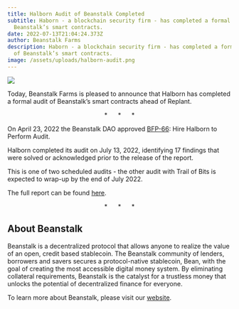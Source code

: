 ```yaml
---
title: Halborn Audit of Beanstalk Completed
subtitle: Haborn - a blockchain security firm - has completed a formal audit of
  Beanstalk’s smart contracts.
date: 2022-07-13T21:04:24.373Z
author: Beanstalk Farms
description: Haborn - a blockchain security firm - has completed a formal audit
  of Beanstalk’s smart contracts.
image: /assets/uploads/halborn-audit.png
---
```

![](/assets/uploads/halborn-audit.png)

Today, Beanstalk Farms is pleased to announce that Halborn has completed a formal audit of Beanstalk’s smart contracts ahead of Replant.

<p style="text-align: center;"> *      *      * </p>

On April 23, 2022 the Beanstalk DAO approved [BFP-66](https://snapshot.org/#/beanstalkfarms.eth/proposal/0x54fad9c756daa38bb4bafadbee2cea6cb98f380fe2d6a62fdf723d0b15430d42): Hire Halborn to Perform Audit.

Halborn completed its audit on July 13, 2022, identifying 17 findings that were solved or acknowledged prior to the release of the report. 

This is one of two scheduled audits - the other audit with Trail of Bits is expected to wrap-up by the end of July 2022. 

The full report can be found [here](https://github.com/HalbornSecurity/PublicReports/blob/master/Solidity%20Smart%20Contract%20Audits/Beanstalk_Smart_Contract_Security_Audit_Report_Halborn_Final.pdf).

<p style="text-align: center;"> *      *      * </p>

## About Beanstalk

Beanstalk is a decentralized protocol that allows anyone to realize the value of an open, credit based stablecoin. The Beanstalk community of lenders, borrowers and savers secures a protocol-native stablecoin, Bean, with the goal of creating the most accessible digital money system. By eliminating collateral requirements, Beanstalk is the catalyst for a trustless money that unlocks the potential of decentralized finance for everyone. 

To learn more about Beanstalk, please visit our [website](http://app.bean.money/).